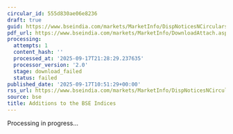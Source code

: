 ```yaml
---
circular_id: 555d830ae06e8236
draft: true
guid: https://www.bseindia.com/markets/MarketInfo/DispNoticesNCirculars.aspx?Noticeid={DBCA3F7C-D6D1-480A-9BF8-5028754DA1EA}&noticeno=20250917-17&dt=09/17/2025&icount=17&totcount=57&flag=0
pdf_url: https://www.bseindia.com/markets/MarketInfo/DownloadAttach.aspx?id=20250917-17&attachedId=
processing:
  attempts: 1
  content_hash: ''
  processed_at: '2025-09-17T21:28:29.237635'
  processor_version: '2.0'
  stage: download_failed
  status: failed
published_date: '2025-09-17T10:51:29+00:00'
rss_url: https://www.bseindia.com/markets/MarketInfo/DispNoticesNCirculars.aspx?Noticeid={DBCA3F7C-D6D1-480A-9BF8-5028754DA1EA}&noticeno=20250917-17&dt=09/17/2025&icount=17&totcount=57&flag=0
source: bse
title: Additions to the BSE Indices
---
```


Processing in progress...